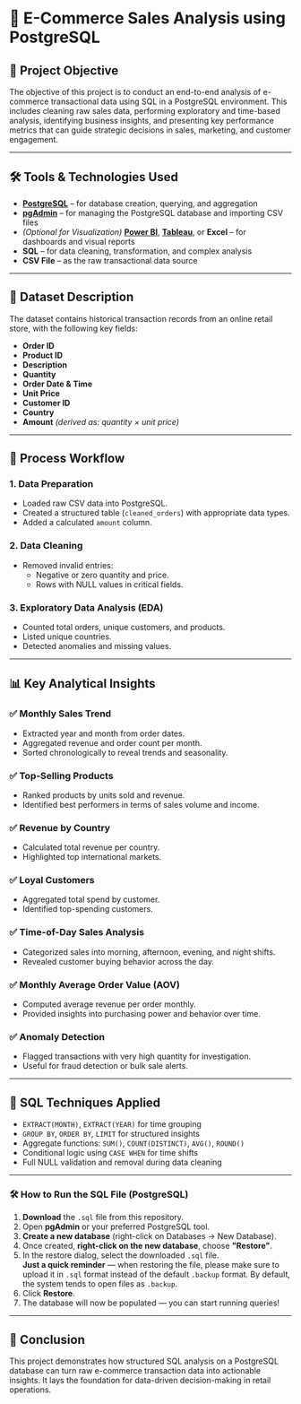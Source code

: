 # 🛒 E-Commerce Sales Analysis using PostgreSQL


## 🧾 Project Objective

The objective of this project is to conduct an end-to-end analysis of e-commerce transactional data using SQL in a PostgreSQL environment. This includes cleaning raw sales data, performing exploratory and time-based analysis, identifying business insights, and presenting key performance metrics that can guide strategic decisions in sales, marketing, and customer engagement.

---

## 🛠️ Tools & Technologies Used

- [**PostgreSQL**](https://www.postgresql.org/download/) – for database creation, querying, and aggregation  
- [**pgAdmin**](https://www.pgadmin.org/download/) – for managing the PostgreSQL database and importing CSV files
- *(Optional for Visualization)* [**Power BI**](https://powerbi.microsoft.com/downloads/), [**Tableau**](https://www.tableau.com/products/desktop/download), or **Excel** – for dashboards and visual reports
- **SQL** – for data cleaning, transformation, and complex analysis  
- **CSV File** – as the raw transactional data source  

---

## 📂 Dataset Description

The dataset contains historical transaction records from an online retail store, with the following key fields:

- **Order ID**
- **Product ID**
- **Description**
- **Quantity**
- **Order Date & Time**
- **Unit Price**
- **Customer ID**
- **Country**
- **Amount** *(derived as: quantity × unit price)*

---

## 🔄 Process Workflow

### 1. Data Preparation
- Loaded raw CSV data into PostgreSQL.
- Created a structured table (`cleaned_orders`) with appropriate data types.
- Added a calculated `amount` column.

### 2. Data Cleaning
- Removed invalid entries:
  - Negative or zero quantity and price.
  - Rows with NULL values in critical fields.

### 3. Exploratory Data Analysis (EDA)
- Counted total orders, unique customers, and products.
- Listed unique countries.
- Detected anomalies and missing values.

---

## 📊 Key Analytical Insights

### ✅ Monthly Sales Trend
- Extracted year and month from order dates.
- Aggregated revenue and order count per month.
- Sorted chronologically to reveal trends and seasonality.

### ✅ Top-Selling Products
- Ranked products by units sold and revenue.
- Identified best performers in terms of sales volume and income.

### ✅ Revenue by Country
- Calculated total revenue per country.
- Highlighted top international markets.

### ✅ Loyal Customers
- Aggregated total spend by customer.
- Identified top-spending customers.

### ✅ Time-of-Day Sales Analysis
- Categorized sales into morning, afternoon, evening, and night shifts.
- Revealed customer buying behavior across the day.

### ✅ Monthly Average Order Value (AOV)
- Computed average revenue per order monthly.
- Provided insights into purchasing power and behavior over time.

### ✅ Anomaly Detection
- Flagged transactions with very high quantity for investigation.
- Useful for fraud detection or bulk sale alerts.

---

## 🧠 SQL Techniques Applied

- `EXTRACT(MONTH)`, `EXTRACT(YEAR)` for time grouping
- `GROUP BY`, `ORDER BY`, `LIMIT` for structured insights
- Aggregate functions: `SUM()`, `COUNT(DISTINCT)`, `AVG()`, `ROUND()`
- Conditional logic using `CASE WHEN` for time shifts
- Full NULL validation and removal during data cleaning

---

### 🛠️ How to Run the SQL File (PostgreSQL)

1. **Download** the `.sql` file from this repository.
2. Open **pgAdmin** or your preferred PostgreSQL tool.
3. **Create a new database** (right-click on Databases → New Database).
4. Once created, **right-click on the new database**, choose **"Restore"**.
5. In the restore dialog, select the downloaded `.sql` file.  
   **Just a quick reminder** — when restoring the file, please make sure to upload it in `.sql` format instead of the default `.backup` format. By default, the system tends to open files as `.backup`.
6. Click **Restore**.
7. The database will now be populated — you can start running queries!

---

## 📌 Conclusion
This project demonstrates how structured SQL analysis on a PostgreSQL database can turn raw e-commerce transaction data into actionable insights. It lays the foundation for data-driven decision-making in retail operations.
